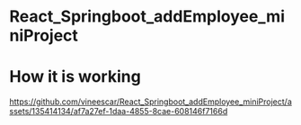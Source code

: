 # React_Springboot_addEmployee_miniProject

<h1>How it is working</h1>

https://github.com/vineescar/React_Springboot_addEmployee_miniProject/assets/135414134/af7a27ef-1daa-4855-8cae-608146f7166d

